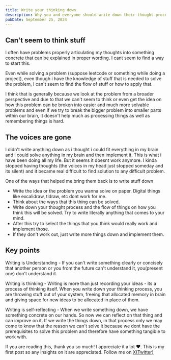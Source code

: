 ```yaml
---
title: Write your thinking down.
description: Why you and everyone should write down their thought process.
pubDate: September 25, 2024
---
```


## Can't seem to think stuff
I often have problems properly articulating my thoughts into something concrete that can be explained in proper wording. I cant seem to find a way to start this. 

Even while solving a problem (suppose leetcode or something while doing a project), even though i have the knowledge of stuff that is needed to solve the problem, I can't seem to find the flow of stuff or how to apply that.

I think that is generally because we look at the problem from a broader perspective and due to that we can't seem to think or even get the idea on how this problem can be broken into easier and much more solvable problems and even if we try to break the bigger problem into smaller parts within our brain, it doesn't help much as processing things as well as remembering things is hard.

## The voices are gone
I didn't write anything down as i thought i could fit everything in my brain and i could solve anything in my brain and then implement it. This is what i have been doing all my life. But it seems it doesnt work anymore. I kinda stopped having thoughts (the voices in my head just stopped someday and its silent) and it became real difficult to find solution to any difficult problem.

One of the ways that helped me bring them back is to write stuff down
- Write the idea or the problem you wanna solve on paper. Digital things like excalidraw, tldraw, etc dont work for me.
- Think about the ways that this thing can be solved. 
- Write down your thought process and the flow of things on how you think this will be solved. Try to write literally anything that comes to your mind.
- After this try to select the things that you think would really work and implement those.
- If they don't work out, just write more things down and implement them.

## Key points
<span class="text-gruvora font-bold">Writing is Understanding</span> - If you can't write something clearly or concisely that another person or you from the future can't understand it, you(present one) don't understand it.

<span class="text-gruvora font-bold">Writing is thinking</span> - Writing is more than just recording your ideas - its a process of thinking itself. When you write down your thinking process, you are throwing stuff out of your system, freeing that allocated memory in brain and giving space for new ideas to be allocated in place of them.

<span class="text-gruvora font-bold">Writing is self-reflecting</span> - When we write something down, we have something concrete on our hands. So now we can reflect on that thing and can improve on it. If we write the things down, in that process only we may come to know that the reason we can't solve it because we dont have the prerequisites to solve this problem and therefore have something tangible to work with.

If you are reading this, thank you so much! I appreciate it a lot ♥. This is my first post so any insights on it are appreciated. Follow me on <a class="font-bold hover:underline no-underline text-gruvora" href="https://x.com/quantinium03">X(Twitter)</a>

